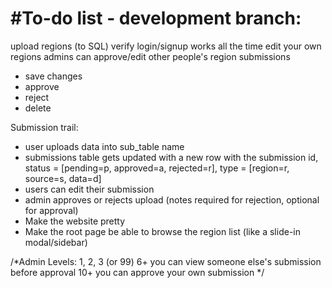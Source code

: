 #To-do list - development branch:
============
upload regions (to SQL)
verify login/signup works all the time
edit your own regions
admins can approve/edit other people's region submissions
* save changes
* approve
* reject
* delete

Submission trail:
* user uploads data into sub_table name
* submissions table gets updated with a new row with the submission id, status = [pending=p, approved=a, rejected=r], type = [region=r, source=s, data=d]
* users can edit their submission
* admin approves or rejects upload (notes required for rejection, optional for approval)
* Make the website pretty
* Make the root page be able to browse the region list (like a slide-in modal/sidebar)
	

/*Admin Levels: 1, 2, 3 (or 99)
	6+ you can view someone else's submission before approval
	10+ you can approve your own submission
*/

